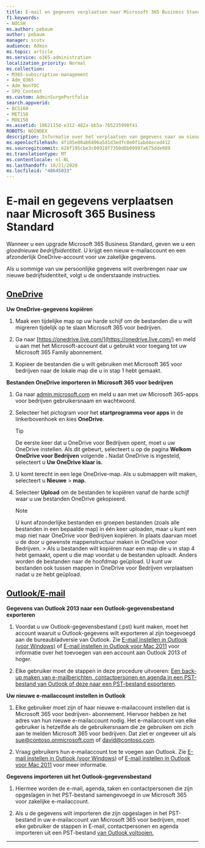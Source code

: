 ```yaml
---
title: E-mail en gegevens verplaatsen naar Microsoft 365 Business Standard
f1.keywords:
- NOCSH
ms.author: pebaum
author: pebaum
manager: scotv
audience: Admin
ms.topic: article
ms.service: o365-administration
localization_priority: Normal
ms.collection:
- M365-subscription-management
- Adm_O365
- Adm_NonTOC
- SPO_Content
ms.custom: AdminSurgePortfolio
search.appverid:
- BCS160
- MET150
- MOE150
ms.assetid: 1062115d-e312-482a-bb5a-765235990f41
ROBOTS: NOINDEX
description: Informatie over het verplaatsen van gegevens naar uw nieuwe bedrijfsidentiteit.
ms.openlocfilehash: 4f105e00ab6496a5d1d3edfc0e0f1abd4eced412
ms.sourcegitcommit: 628f195cbe3c00910f7350d8b09997a675dde989
ms.translationtype: MT
ms.contentlocale: nl-NL
ms.lasthandoff: 10/21/2020
ms.locfileid: "48645033"
---
```

# <a name="move-email-and-data-to-microsoft-365-business-standard"></a>E-mail en gegevens verplaatsen naar Microsoft 365 Business Standard

Wanneer u een upgrade Microsoft 365 Business Standard, geven we u een *gloednieuwe bedrijfsidentiteit.* U krijgt een nieuw e-mailaccount en een afzonderlijk OneDrive-account voor uw zakelijke gegevens. 
  
Als u sommige van uw persoonlijke gegevens wilt overbrengen naar uw nieuwe bedrijfsidentiteit, volgt u de onderstaande instructies.
  
## <a name="onedrive"></a>[OneDrive](#tab/OneDrive)
  
 **Uw OneDrive-gegevens kopiëren**
1. Maak een tijdelijke map op uw harde schijf om de bestanden die u wilt migreren tijdelijk op te slaan Microsoft 365 voor bedrijven.
    
2. Ga naar [https://onedrive.live.com/](https://onedrive.live.com/) en meld u aan met het Microsoft-account dat u gebruikt voor toegang tot uw Microsoft 365 Family abonnement. 
    
3. Kopieer de bestanden die u wilt gebruiken met Microsoft 365 voor bedrijven naar de lokale map die u in stap 1 hebt gemaakt.
    
 **Bestanden OneDrive importeren in Microsoft 365 voor bedrijven**
1. Ga naar [admin.microsoft.com](https://go.microsoft.com/fwlink/?LinkId=816877) en meld u aan met uw Microsoft 365-apps voor bedrijven gebruikersnaam en wachtwoord. 
    
2. Selecteer het pictogram voor het **startprogramma voor apps** in de linkerbovenhoek en kies **OneDrive**.
  
    > [!TIP]
    > De eerste keer dat u OneDrive voor Bedrijven opent, moet u uw OneDrive instellen. Als dit gebeurt, selecteert u op de pagina **Welkom OneDrive voor Bedrijven** volgende **.** Nadat OneDrive is ingesteld, selecteert u **Uw OneDrive klaar is.** 
  
3. U komt terecht in een lege OneDrive-map. Als u submappen wilt maken, selecteert u **Nieuwe** \> **map.**

4. Selecteer **Upload** om de bestanden te kopiëren vanaf de harde schijf waar u uw bestanden OneDrive gekopieerd. 
  
    > [!NOTE]
    >  U kunt afzonderlijke bestanden en groepen bestanden (zoals alle bestanden in een bepaalde map) in één keer uploaden, maar u kunt een map niet naar OneDrive voor Bedrijven kopiëren. In plaats daarvan moet u de door u gewenste mappenstructuur maken in OneDrive voor Bedrijven. >  Als u bestanden wilt kopiëren naar een map die u in stap 4 hebt gemaakt, opent u die map voordat u de bestanden uploadt. Anders worden de bestanden naar de hoofdmap geüpload. U kunt uw bestanden ook tussen mappen in OneDrive voor Bedrijven verplaatsen nadat u ze hebt geüpload. 
  
## <a name="outlookemail"></a>[Outlook/E-mail](#tab/Outlook)
  
 **Gegevens van Outlook 2013 naar een Outlook-gegevensbestand exporteren**
1. Voordat u uw Outlook-gegevensbestand (.pst) kunt maken, moet het account waaruit u Outlook-gegevens wilt exporteren al zijn toegevoegd aan de bureaubladversie van Outlook. Zie [E-mail instellen in Outlook (voor Windows)](https://support.microsoft.com/office/6e27792a-9267-4aa4-8bb6-c84ef146101b) of [E-mail instellen in Outlook voor Mac 2011](https://support.microsoft.com/office/de372dc4-9648-4044-a76c-e8a60e178d54) voor informatie over het toevoegen van een account aan Outlook 2013 of hoger.
    
2. Elke gebruiker moet de stappen in deze procedure uitvoeren: [Een back-up maken van e-mailberichten, contactpersonen en agenda in een PST-bestand van Outlook of deze naar een PST-bestand exporteren](https://support.microsoft.com/office/14252b52-3075-4e9b-be4e-ff9ef1068f91).
    
 **Uw nieuwe e-mailaccount instellen in Outlook**
1. Elke gebruiker moet zijn of haar nieuwe e-mailaccount instellen dat is Microsoft 365 voor bedrijven- abonnement. Hiervoor hebben ze het adres van hun nieuwe e-mailaccount nodig. Het e-mailaccount van elke gebruiker is hetzelfde als de gebruikersnaam die ze gebruiken om zich aan te melden Microsoft 365 voor bedrijven. Dat ziet er ongeveer uit als sue@contoso.onmicrosoft.com of david@contoso.com.
    
2. Vraag gebruikers hun e-mailaccount toe te voegen aan Outlook. Zie [E-mail instellen in Outlook (voor Windows)](https://support.microsoft.com/office/6e27792a-9267-4aa4-8bb6-c84ef146101b) of [E-mail instellen in Outlook voor Mac 2011](https://support.microsoft.com/office/de372dc4-9648-4044-a76c-e8a60e178d54) voor meer informatie.
    
 **Gegevens importeren uit het Outlook-gegevensbestand**
1. Hiermee worden de e-mail, agenda, taken en contactpersonen die zijn opgeslagen in het PST-bestand samengevoegd in uw Microsoft 365 voor zakelijke e-mailaccount.
    
2. Als u de gegevens wilt importeren die zijn opgeslagen in het PST-bestand in uw e-mailaccount van Microsoft 365 voor bedrijven, moet elke gebruiker de stappen in E-mail, contactpersonen en agenda importeren uit een PST-bestand [van Outlook voltooien.](https://support.microsoft.com/office/431a8e9a-f99f-4d5f-ae48-ded54b3440ac)
    
---

